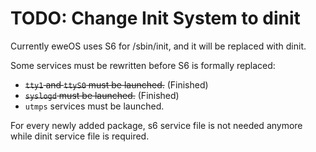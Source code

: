 # TODO: Change Init System to dinit

Currently eweOS uses S6 for /sbin/init, and it will be replaced with dinit.

Some services must be rewritten before S6 is formally replaced:

- ~~`tty1` and `ttyS0` must be launched.~~ (Finished)
- ~~`syslogd` must be launched.~~ (Finished)
- `utmps` services must be launched.

For every newly added package, s6 service file is not needed anymore while dinit service file is required.